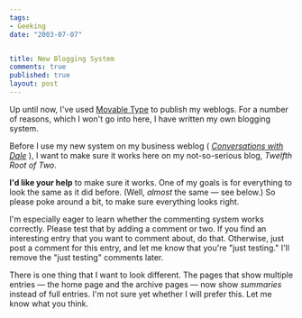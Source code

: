 ```yaml
--- 
tags:
- Geeking
date: "2003-07-07"


title: New Blogging System
comments: true
published: true
layout: post
---
```


<p> Up until now, I've used <a href="http://www.movabletype.org">Movable Type</a> to publish my weblogs. For a number of reasons, which I won't go into here, I have written my own blogging system. </p>
<p> Before I use my new system on my business weblog (<em>
<a href="http://www.dhemery.com/journal/index.html">Conversations with Dale</a>
</em>), I want to make sure it works here on my not-so-serious blog, <em>Twelfth Root of Two</em>. </p>
<p>
<strong>I'd like your help</strong> to make sure it works. One of my goals is for everything to look the same as it did before. (Well, <em>almost</em> the same — see below.) So please poke around a bit, to make sure everything looks right. </p>
<p> I'm especially eager to learn whether the commenting system works correctly. Please test that by adding a comment or two. If you find an interesting entry that you want to comment about, do that. Otherwise, just post a comment for this entry, and let me know that you're "just testing." I'll remove the "just testing" comments later. </p>
<p> There is one thing that I want to look different. The pages that show multiple entries — the home page and the archive pages — now show <em>summaries</em> instead of full entries. I'm not sure yet whether I will prefer this. Let me know what you think. </p>
